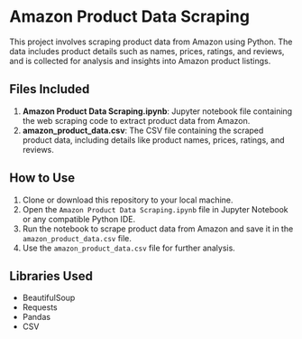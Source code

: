 # Amazon Product Data Scraping

This project involves scraping product data from Amazon using Python. The data includes product details such as names, prices, ratings, and reviews, and is collected for analysis and insights into Amazon product listings.

## Files Included

1. **Amazon Product Data Scraping.ipynb**: Jupyter notebook file containing the web scraping code to extract product data from Amazon.
2. **amazon_product_data.csv**: The CSV file containing the scraped product data, including details like product names, prices, ratings, and reviews.

## How to Use

1. Clone or download this repository to your local machine.
2. Open the `Amazon Product Data Scraping.ipynb` file in Jupyter Notebook or any compatible Python IDE.
3. Run the notebook to scrape product data from Amazon and save it in the `amazon_product_data.csv` file.
4. Use the `amazon_product_data.csv` file for further analysis.

## Libraries Used

- BeautifulSoup
- Requests
- Pandas
- CSV
